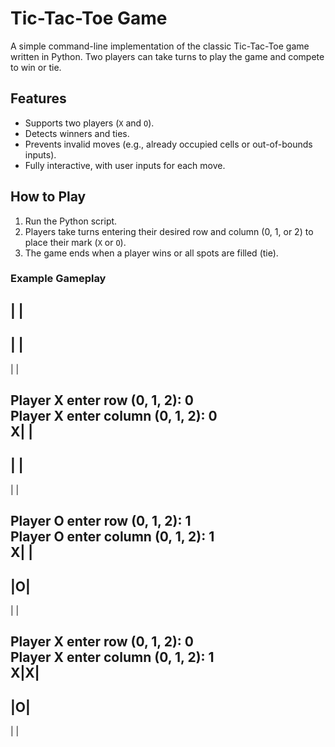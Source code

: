 # Tic-Tac-Toe Game

A simple command-line implementation of the classic Tic-Tac-Toe game written in Python. Two players can take turns to play the game and compete to win or tie.

## Features

- Supports two players (`X` and `O`).
- Detects winners and ties.
- Prevents invalid moves (e.g., already occupied cells or out-of-bounds inputs).
- Fully interactive, with user inputs for each move.

## How to Play

1. Run the Python script.
2. Players take turns entering their desired row and column (0, 1, or 2) to place their mark (`X` or `O`).
3. The game ends when a player wins or all spots are filled (tie).

### Example Gameplay
 | | 
-----
 | | 
-----
 | | 

Player X enter row (0, 1, 2): 0  
Player X enter column (0, 1, 2): 0  
X| | 
-----
 | | 
-----
 | | 

Player O enter row (0, 1, 2): 1  
Player O enter column (0, 1, 2): 1  
X| | 
-----
 |O| 
-----
 | | 

Player X enter row (0, 1, 2): 0  
Player X enter column (0, 1, 2): 1  
X|X| 
-----
 |O| 
-----
 | | 
